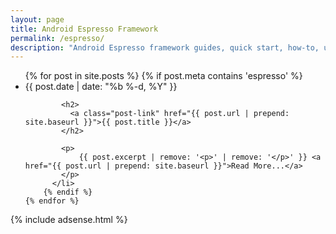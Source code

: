 ```yaml
---
layout: page
title: Android Espresso Framework
permalink: /espresso/
description: "Android Espresso framework guides, quick start, how-to, up and running.  Android unit testing."
---
```

<div class="home">
  <ul class="post-list">
    {% for post in site.posts %}
		{% if post.meta contains 'espresso' %}
		  <li>
			<span class="post-meta">{{ post.date | date: "%b %-d, %Y" }}</span>

			<h2>
			  <a class="post-link" href="{{ post.url | prepend: site.baseurl }}">{{ post.title }}</a>
			</h2>

			<p>
				{{ post.excerpt | remove: '<p>' | remove: '</p>' }} <a href="{{ post.url | prepend: site.baseurl }}">Read More...</a>
			</p>
		  </li>
		{% endif %}
    {% endfor %}
  </ul>
  
  {% include adsense.html %}
</div>